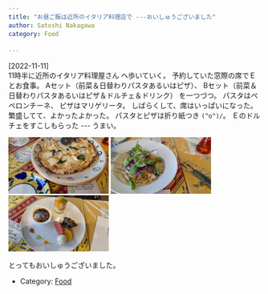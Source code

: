 ```yaml
---
title: "お昼ご飯は近所のイタリア料理店で ---おいしゅうございました"
author: Satoshi Nakagawa
category: Food

---
```


[2022-11-11]  
 11時半に近所のイタリア料理屋さん
へ歩いていく。
予約していた窓際の席でＥとお食事。
Aセット（前菜＆日替わりパスタあるいはピザ）、
Bセット（前菜＆日替わりパスタあるいはピザ＆ドルチェ＆ドリンク）
を一つづつ。
パスタはペペロンチーネ、
ピザはマリゲリータ。
しばらくして、席はいっぱいになった。
繁盛してて、よかったよかった。
パスタとピザは折り紙つき `(^o^)/`。
Ｅのドルチェをすこしもらった ---
うまい。

<a href=/pict/2022-11-11-pizza.jpg><img src="/pict/2022-11-11-pizza.jpg" alt="" width="200"/></a>
<a href=/pict/2022-11-11-pasta.jpg><img src="/pict/2022-11-11-pasta.jpg" alt="" width="200"/></a>
<a href=/pict/2022-11-11-sweets.jpg><img src="/pict/2022-11-11-sweets.jpg" alt="" width="200"/></a>

 とってもおいしゅうございました。

- Category: [Food](/categories.html#Food)

